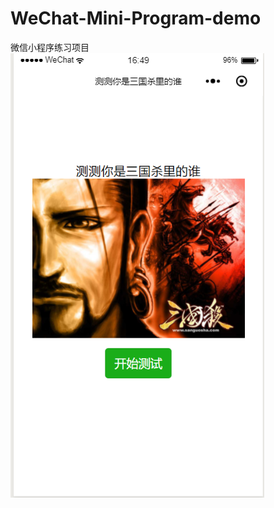 # WeChat-Mini-Program-demo
微信小程序练习项目
![Alt text](https://github.com/Yinzhuo19970516/WeChat-Mini-Program-demo/raw/master/1.png)
